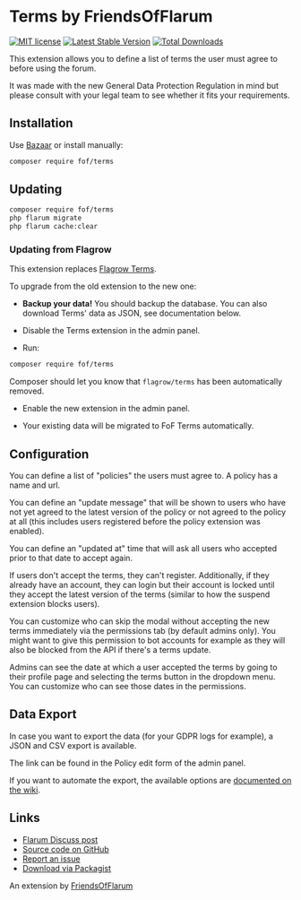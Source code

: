 # Terms by FriendsOfFlarum

[![MIT license](https://img.shields.io/badge/license-MIT-blue.svg)](https://github.com/FriendsOfFlarum/terms/blob/master/LICENSE.md) [![Latest Stable Version](https://img.shields.io/packagist/v/fof/terms.svg)](https://packagist.org/packages/fof/terms) [![Total Downloads](https://img.shields.io/packagist/dt/fof/terms.svg)](https://packagist.org/packages/fof/terms)

This extension allows you to define a list of terms the user must agree to before using the forum.

It was made with the new General Data Protection Regulation in mind but please consult with your legal team to see whether it fits your requirements.

## Installation

Use [Bazaar](https://discuss.flarum.org/d/5151) or install manually:

```bash
composer require fof/terms
```

## Updating

```bash
composer require fof/terms
php flarum migrate
php flarum cache:clear
```

### Updating from Flagrow

This extension replaces [Flagrow Terms](https://packagist.org/packages/flagrow/terms).

To upgrade from the old extension to the new one:

- **Backup your data!** You should backup the database. You can also download Terms' data as JSON, see documentation below.

- Disable the Terms extension in the admin panel.

- Run:

```sh
composer require fof/terms
```

Composer should let you know that `flagrow/terms` has been automatically removed.

- Enable the new extension in the admin panel.

- Your existing data will be migrated to FoF Terms automatically.

## Configuration

You can define a list of "policies" the users must agree to. A policy has a name and url.

You can define an "update message" that will be shown to users who have not yet agreed to the latest version of the policy or not agreed to the policy at all (this includes users registered before the policy extension was enabled).

You can define an "updated at" time that will ask all users who accepted prior to that date to accept again.

If users don't accept the terms, they can't register. Additionally, if they already have an account, they can login but their account is locked until they accept the latest version of the terms (similar to how the suspend extension blocks users).

You can customize who can skip the modal without accepting the new terms immediately via the permissions tab (by default admins only). You might want to give this permission to bot accounts for example as they will also be blocked from the API if there's a terms update.

Admins can see the date at which a user accepted the terms by going to their profile page and selecting the terms button in the dropdown menu. You can customize who can see those dates in the permissions.

## Data Export

In case you want to export the data (for your GDPR logs for example), a JSON and CSV export is available.

The link can be found in the Policy edit form of the admin panel.

If you want to automate the export, the available options are [documented on the wiki](https://github.com/FriendsOfFlarum/terms/wiki/Export-url).

## Links

- [Flarum Discuss post](https://discuss.flarum.org/d/11714-flagrow-terms-ask-your-users-to-accept-tos-and-privacy-policy)
- [Source code on GitHub](https://github.com/FriendsOfFlarum/terms)
- [Report an issue](https://github.com/FriendsOfFlarum/terms/issues)
- [Download via Packagist](https://packagist.org/packages/fof/terms)

An extension by [FriendsOfFlarum](https://github.com/FriendsOfFlarum)
